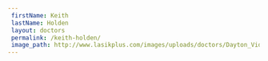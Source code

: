```yaml
---
 firstName: Keith  
 lastName: Holden
 layout: doctors
 permalink: /keith-holden/
 image_path: http://www.lasikplus.com/images/uploads/doctors/Dayton_Vidikan115x105.jpg
---
```

